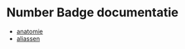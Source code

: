 <!-- @license CC0-1.0 -->

# Number Badge documentatie

- [anatomie](./docs/anatomy/anatomy.md)
- [aliassen](./docs/aliases.md)
